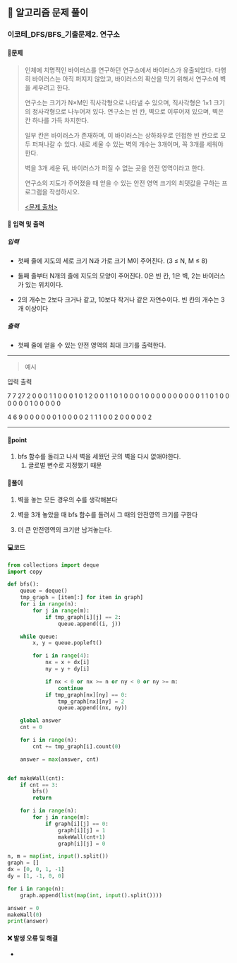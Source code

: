 ## 🐌 알고리즘 문제 풀이

### 이코테\_DFS/BFS_기출문제2. 연구소

#### 📒문제

> 인체에 치명적인 바이러스를 연구하던 연구소에서 바이러스가 유출되었다. 다행히 바이러스는 아직 퍼지지 않았고, 바이러스의 확산을 막기 위해서 연구소에 벽을 세우려고 한다.
>
> 연구소는 크기가 N×M인 직사각형으로 나타낼 수 있으며, 직사각형은 1×1 크기의 정사각형으로 나누어져 있다. 연구소는 빈 칸, 벽으로 이루어져 있으며, 벽은 칸 하나를 가득 차지한다. 
>
> 일부 칸은 바이러스가 존재하며, 이 바이러스는 상하좌우로 인접한 빈 칸으로 모두 퍼져나갈 수 있다. 새로 세울 수 있는 벽의 개수는 3개이며, 꼭 3개를 세워야 한다.
>
> 벽을 3개 세운 뒤, 바이러스가 퍼질 수 없는 곳을 안전 영역이라고 한다. 
>
> 연구소의 지도가 주어졌을 때 얻을 수 있는 안전 영역 크기의 최댓값을 구하는 프로그램을 작성하시오.
>
> [<문제 출처>](https://www.acmicpc.net/problem/14502)



#### :pushpin: 입력 및 출력

##### 입력

- 첫째 줄에 지도의 세로 크기 N과 가로 크기 M이 주어진다. (3 ≤ N, M ≤ 8)

- 둘째 줄부터 N개의 줄에 지도의 모양이 주어진다. 0은 빈 칸, 1은 벽, 2는 바이러스가 있는 위치이다.

-  2의 개수는 2보다 크거나 같고, 10보다 작거나 같은 자연수이다. 빈 칸의 개수는 3개 이상이다

  

##### 출력

- 첫째 줄에 얻을 수 있는 안전 영역의 최대 크기를 출력한다.

---

> 예시

입력						출력 

7 7						  27
2 0 0 0 1 1 0
0 0 1 0 1 2 0
0 1 1 0 1 0 0
0 1 0 0 0 0 0
0 0 0 0 0 1 1
0 1 0 0 0 0 0
0 1 0 0 0 0 0



4 6						  9
0 0 0 0 0 0
1 0 0 0 0 2
1 1 1 0 0 2
0 0 0 0 0 2

<hr>

#### 🚀point

1. bfs 함수를 돌리고 나서 벽을 세웠던 곳의 벽을 다시 없애야한다.
   1. 글로벌 변수로 지정했기 때문



#### 🔎풀이

1. 벽을 놓는 모든 경우의 수를 생각해본다

1. 벽을 3개 놓았을 때 bfs 함수를 돌려서 그 때의 안전영역 크기를 구한다

1. 더 큰 안전영역의 크기만 남겨놓는다.

   

#### 💻코드

```python
from collections import deque
import copy

def bfs():
    queue = deque()
    tmp_graph = [item[:] for item in graph]
    for i in range(n):
        for j in range(m):
            if tmp_graph[i][j] == 2:
                queue.append((i, j))

    while queue:
        x, y = queue.popleft()

        for i in range(4):
            nx = x + dx[i]
            ny = y + dy[i]

            if nx < 0 or nx >= n or ny < 0 or ny >= m:
                continue
            if tmp_graph[nx][ny] == 0:
                tmp_graph[nx][ny] = 2
                queue.append((nx, ny))

    global answer
    cnt = 0

    for i in range(n):
        cnt += tmp_graph[i].count(0)

    answer = max(answer, cnt)


def makeWall(cnt):
    if cnt == 3:
        bfs()
        return

    for i in range(n):
        for j in range(m):
            if graph[i][j] == 0:
                graph[i][j] = 1
                makeWall(cnt+1)
                graph[i][j] = 0

n, m = map(int, input().split())
graph = []
dx = [0, 0, 1, -1]
dy = [1, -1, 0, 0]

for i in range(n):
    graph.append(list(map(int, input().split())))

answer = 0
makeWall(0)
print(answer)
```



#### ❌ 발생 오류 및 해결

- 
